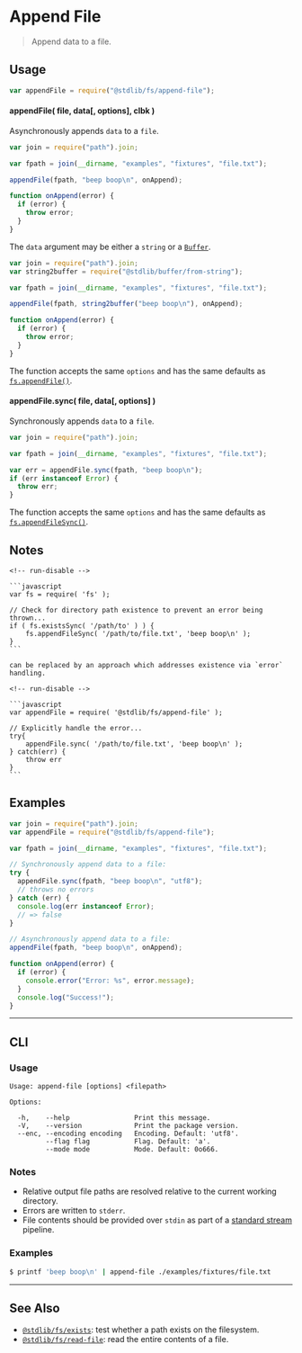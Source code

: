 <!--

@license Apache-2.0

Copyright (c) 2018 The Stdlib Authors.

Licensed under the Apache License, Version 2.0 (the "License");
you may not use this file except in compliance with the License.
You may obtain a copy of the License at

   http://www.apache.org/licenses/LICENSE-2.0

Unless required by applicable law or agreed to in writing, software
distributed under the License is distributed on an "AS IS" BASIS,
WITHOUT WARRANTIES OR CONDITIONS OF ANY KIND, either express or implied.
See the License for the specific language governing permissions and
limitations under the License.

-->

# Append File

> Append data to a file.

<section class="usage">

## Usage

```javascript
var appendFile = require("@stdlib/fs/append-file");
```

#### appendFile( file, data\[, options], clbk )

Asynchronously appends `data` to a `file`.

```javascript
var join = require("path").join;

var fpath = join(__dirname, "examples", "fixtures", "file.txt");

appendFile(fpath, "beep boop\n", onAppend);

function onAppend(error) {
  if (error) {
    throw error;
  }
}
```

The `data` argument may be either a `string` or a [`Buffer`][@stdlib/buffer/ctor].

```javascript
var join = require("path").join;
var string2buffer = require("@stdlib/buffer/from-string");

var fpath = join(__dirname, "examples", "fixtures", "file.txt");

appendFile(fpath, string2buffer("beep boop\n"), onAppend);

function onAppend(error) {
  if (error) {
    throw error;
  }
}
```

The function accepts the same `options` and has the same defaults as [`fs.appendFile()`][node-fs].

#### appendFile.sync( file, data\[, options] )

Synchronously appends `data` to a `file`.

```javascript
var join = require("path").join;

var fpath = join(__dirname, "examples", "fixtures", "file.txt");

var err = appendFile.sync(fpath, "beep boop\n");
if (err instanceof Error) {
  throw err;
}
```

The function accepts the same `options` and has the same defaults as [`fs.appendFileSync()`][node-fs].

</section>

<!-- /.usage -->

<section class="notes">

## Notes

    <!-- run-disable -->

    ```javascript
    var fs = require( 'fs' );

    // Check for directory path existence to prevent an error being thrown...
    if ( fs.existsSync( '/path/to' ) ) {
        fs.appendFileSync( '/path/to/file.txt', 'beep boop\n' );
    }
    ```

    can be replaced by an approach which addresses existence via `error` handling.

    <!-- run-disable -->

    ```javascript
    var appendFile = require( '@stdlib/fs/append-file' );

    // Explicitly handle the error...
    try{
        appendFile.sync( '/path/to/file.txt', 'beep boop\n' );
    } catch(err) {
        throw err
    }
    ```

</section>

<!-- /.notes -->

<section class="examples">

## Examples

<!-- eslint no-undef: "error" -->

```javascript
var join = require("path").join;
var appendFile = require("@stdlib/fs/append-file");

var fpath = join(__dirname, "examples", "fixtures", "file.txt");

// Synchronously append data to a file:
try {
  appendFile.sync(fpath, "beep boop\n", "utf8");
  // throws no errors
} catch (err) {
  console.log(err instanceof Error);
  // => false
}

// Asynchronously append data to a file:
appendFile(fpath, "beep boop\n", onAppend);

function onAppend(error) {
  if (error) {
    console.error("Error: %s", error.message);
  }
  console.log("Success!");
}
```

</section>

<!-- /.examples -->

---

<section class="cli">

## CLI

<section class="usage">

### Usage

```text
Usage: append-file [options] <filepath>

Options:

  -h,    --help                Print this message.
  -V,    --version             Print the package version.
  --enc, --encoding encoding   Encoding. Default: 'utf8'.
         --flag flag           Flag. Default: 'a'.
         --mode mode           Mode. Default: 0o666.
```

</section>

<!-- /.usage -->

<section class="notes">

### Notes

- Relative output file paths are resolved relative to the current working directory.
- Errors are written to `stderr`.
- File contents should be provided over `stdin` as part of a [standard stream][standard-stream] pipeline.

</section>

<!-- /.notes -->

<section class="examples">

### Examples

```bash
$ printf 'beep boop\n' | append-file ./examples/fixtures/file.txt
```

</section>

<!-- /.examples -->

</section>

<!-- /.cli -->

<!-- Section for related `stdlib` packages. Do not manually edit this section, as it is automatically populated. -->

<section class="related">

---

## See Also

- <span class="package-name">[`@stdlib/fs/exists`][@stdlib/fs/exists]</span><span class="delimiter">: </span><span class="description">test whether a path exists on the filesystem.</span>
- <span class="package-name">[`@stdlib/fs/read-file`][@stdlib/fs/read-file]</span><span class="delimiter">: </span><span class="description">read the entire contents of a file.</span>

</section>

<!-- /.related -->

<!-- Section for all links. Make sure to keep an empty line after the `section` element and another before the `/section` close. -->

<section class="links">

[node-fs]: https://nodejs.org/api/fs.html
[@stdlib/buffer/ctor]: https://github.com/stdlib-js/stdlib/tree/develop/lib/node_modules/%40stdlib/buffer/ctor
[standard-stream]: https://en.wikipedia.org/wiki/Pipeline_%28Unix%29

<!-- <related-links> -->

[@stdlib/fs/exists]: https://github.com/stdlib-js/stdlib/tree/develop/lib/node_modules/%40stdlib/fs/exists
[@stdlib/fs/read-file]: https://github.com/stdlib-js/stdlib/tree/develop/lib/node_modules/%40stdlib/fs/read-file

<!-- </related-links> -->

</section>

<!-- /.links -->
